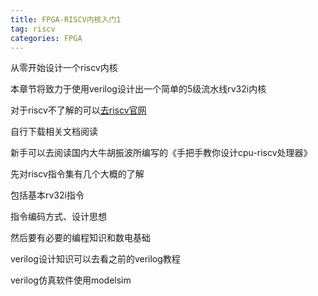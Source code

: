 ```yaml
---
title: FPGA-RISCV内核入门1
tag: riscv
categories: FPGA
---
```




从零开始设计一个riscv内核

<!--more-->


本章节将致力于使用verilog设计出一个简单的5级流水线rv32i内核

对于riscv不了解的可以[去riscv官网](https://riscv.org/)

自行下载相关文档阅读

新手可以去阅读国内大牛胡振波所编写的《手把手教你设计cpu-riscv处理器》

先对riscv指令集有几个大概的了解

包括基本rv32i指令

指令编码方式、设计思想

然后要有必要的编程知识和数电基础

verilog设计知识可以去看之前的verilog教程

verilog仿真软件使用modelsim




















